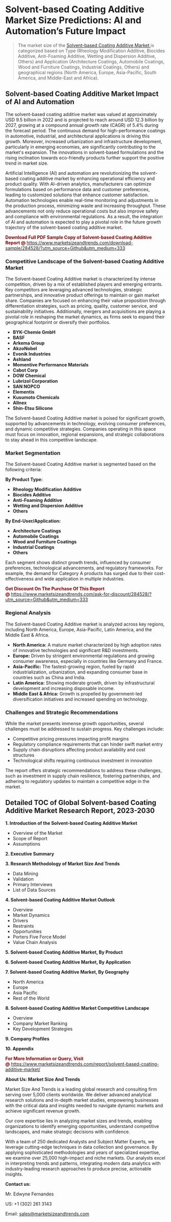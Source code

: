 <h1>Solvent-based Coating Additive Market Size Predictions: AI and Automation’s Future Impact</h1><blockquote><p>The market size of the <a href="https://www.marketsizeandtrends.com/download-sample/284528/?utm_source=Github&amp;utm_medium=333" target="_blank">Solvent-based Coating Additive Market </a>is categorized based on Type (Rheology Modification Additive, Biocides Additive, Anti-Foaming Additive, Wetting and Dispersion Additive, Others) and Application (Architecture Coatings, Automobile Coatings, Wood and Furniture Coatings, Industrial Coatings, Others) and geographical regions (North America, Europe, Asia-Pacific, South America, and Middle-East and Africa).</p></blockquote><p><h2>Solvent-based Coating Additive Market Impact of AI and Automation</h2><p>The solvent-based coating additive market was valued at approximately USD 9.5 billion in 2022 and is projected to reach around USD 12.3 billion by 2027, growing at a compound annual growth rate (CAGR) of 5.4% during the forecast period. The continuous demand for high-performance coatings in automotive, industrial, and architectural applications is driving this growth. Moreover, increased urbanization and infrastructure development, particularly in emerging economies, are significantly contributing to the market's expansion. The innovations in solvent-based formulations and the rising inclination towards eco-friendly products further support the positive trend in market size.</p><p>Artificial Intelligence (AI) and automation are revolutionizing the solvent-based coating additive market by enhancing operational efficiency and product quality. With AI-driven analytics, manufacturers can optimize formulations based on performance data and customer preferences, leading to customized solutions that enhance customer satisfaction. Automation technologies enable real-time monitoring and adjustments in the production process, minimizing waste and increasing throughput. These advancements not only reduce operational costs but also improve safety and compliance with environmental regulations. As a result, the integration of AI and automation is expected to play a pivotal role in the future growth trajectory of the solvent-based coating additive market.</p></p><p><strong><span style="color: #800000;">Download Full PDF Sample Copy of Solvent-based Coating Additive Report @</span>&nbsp;</strong><a href="https://www.marketsizeandtrends.com/download-sample/284528/?utm_source=Github&amp;utm_medium=333">https://www.marketsizeandtrends.com/download-sample/284528/?utm_source=Github&amp;utm_medium=333</a></p><h3>Competitive Landscape of the Solvent-based Coating Additive Market</h3><p>The Solvent-based Coating Additive market is characterized by intense competition, driven by a mix of established players and emerging entrants. Key competitors are leveraging advanced technologies, strategic partnerships, and innovative product offerings to maintain or gain market share. Companies are focused on enhancing their value proposition through differentiation strategies, such as pricing, quality, customer service, and sustainability initiatives. Additionally, mergers and acquisitions are playing a pivotal role in reshaping the market dynamics, as firms seek to expand their geographical footprint or diversify their portfolios.</p><p><strong><p><ul><li>BYK-Chemie GmbH </li><li> BASF </li><li> Arkema Group </li><li> AkzoNobel </li><li> Evonik Industries </li><li> Ashland </li><li> Momentive Performance Materials </li><li> Cabot Corp </li><li> DOW Chemical </li><li> Lubrizol Corporation </li><li> SAN NOPCO </li><li> Elementis </li><li> Kusumoto Chemicals </li><li> Allnex </li><li> Shin-Etsu Silicone</p></li></ul></p></strong></p><p>The Solvent-based Coating Additive market is poised for significant growth, supported by advancements in technology, evolving consumer preferences, and dynamic competitive strategies. Companies operating in this space must focus on innovation, regional expansions, and strategic collaborations to stay ahead in this competitive landscape.</p><h3>Market Segmentation</h3><p>The Solvent-based Coating Additive market is segmented based on the following criteria:</p><p><strong>By Product Type:</strong></p><p><strong><p><ul><li>Rheology Modification Additive </li><li> Biocides Additive </li><li> Anti-Foaming Additive </li><li> Wetting and Dispersion Additive </li><li> Others</p></li></ul></p></strong></p><p><strong>By End-User/Application:</strong></p><p><strong><p><ul><li>Architecture Coatings </li><li> Automobile Coatings </li><li> Wood and Furniture Coatings </li><li> Industrial Coatings </li><li> Others</p></li></ul></p></strong></p><p>Each segment shows distinct growth trends, influenced by consumer preferences, technological advancements, and regulatory frameworks. For example, the demand for Category A products has surged due to their cost-effectiveness and wide application in multiple industries.</p><p><strong><span style="color: #800000;">Get Discount On The Purchase Of This Report @&nbsp;</span></strong><a href="https://www.marketsizeandtrends.com/ask-for-discount/284528/?utm_source=Github&amp;utm_medium=333">https://www.marketsizeandtrends.com/ask-for-discount/284528/?utm_source=Github&amp;utm_medium=333</a></p><h3>Regional Analysis</h3><p>The Solvent-based Coating Additive market is analyzed across key regions, including North America, Europe, Asia-Pacific, Latin America, and the Middle East &amp; Africa.</p><ul><li><strong>North America:</strong> A mature market characterized by high adoption rates of innovative technologies and significant R&amp;D investments.</li><li><strong>Europe:</strong> Driven by stringent environmental regulations and growing consumer awareness, especially in countries like Germany and France.</li><li><strong>Asia-Pacific:</strong> The fastest-growing region, fueled by rapid industrialization, urbanization, and expanding consumer base in countries such as China and India.</li><li><strong>Latin America:</strong> Showing moderate growth, driven by infrastructural development and increasing disposable income.</li><li><strong>Middle East &amp; Africa:</strong> Growth is propelled by government-led diversification initiatives and increased spending on technology.</li></ul><h3>Challenges and Strategic Recommendations</h3><p>While the market presents immense growth opportunities, several challenges must be addressed to sustain progress. Key challenges include:</p><ul><li>Competitive pricing pressures impacting profit margins</li><li>Regulatory compliance requirements that can hinder swift market entry</li><li>Supply chain disruptions affecting product availability and cost structures</li><li>Technological shifts requiring continuous investment in innovation</li></ul><p>The report offers strategic recommendations to address these challenges, such as investment in supply chain resilience, fostering partnerships, and adhering to regulatory updates to maintain a competitive edge in the market.</p><h2>Detailed TOC of Global Solvent-based Coating Additive Market Research Report, 2023-2030</h2><p><strong>1. Introduction of the Solvent-based Coating Additive Market</strong></p><ul><li>Overview of the Market</li><li>Scope of Report</li><li>Assumptions&nbsp;</li></ul><p><strong>2. Executive Summary</strong></p><p><strong>3. Research Methodology of <strong>Market Size And Trends</strong></strong></p><ul><li>Data Mining</li><li>Validation</li><li>Primary Interviews</li><li>List of Data Sources&nbsp;</li></ul><p><strong>4. Solvent-based Coating Additive Market Outlook</strong></p><ul><li>Overview</li><li>Market Dynamics</li><li>Drivers</li><li>Restraints</li><li>Opportunities</li><li>Porters Five Force Model</li><li>Value Chain Analysis&nbsp;</li></ul><p><strong>5. Solvent-based Coating Additive Market, By Product</strong></p><p><strong>6. Solvent-based Coating Additive Market, By Application</strong></p><p><strong>7. Solvent-based Coating Additive Market, By Geography</strong></p><ul><li>North America</li><li>Europe</li><li>Asia Pacific</li><li>Rest of the World&nbsp;</li></ul><p><strong>8. Solvent-based Coating Additive Market Competitive Landscape</strong></p><ul><li>Overview</li><li>Company Market Ranking</li><li>Key Development Strategies&nbsp;</li></ul><p><strong>9. Company Profiles</strong></p><p><strong>10. Appendix</strong></p><p><strong><span style="color: #800000;">For More Information or Query, Visit @&nbsp;</span></strong><a href="https://www.marketsizeandtrends.com/report/solvent-based-coating-additive-market/">https://www.marketsizeandtrends.com/report/solvent-based-coating-additive-market/</a></p><p></p><p><strong>About Us:&nbsp;Market Size And Trends</strong></p><p>Market Size And Trends&nbsp;is a leading global research and consulting firm serving over 5,000 clients worldwide. We deliver advanced analytical research solutions and in-depth market studies, empowering businesses with the critical data and insights needed to navigate dynamic markets and achieve significant revenue growth.</p><p>Our core expertise lies in analyzing market sizes and trends, enabling organizations to identify emerging opportunities, understand competitive landscapes, and make strategic decisions with confidence.</p><p>With a team of 250 dedicated Analysts and Subject Matter Experts, we leverage cutting-edge techniques in data collection and governance. By applying sophisticated methodologies and years of specialized expertise, we examine over 25,000 high-impact and niche markets. Our analysts excel in interpreting trends and patterns, integrating modern data analytics with industry-leading research approaches to produce precise, actionable insights.</p><p><strong>Contact us:</strong></p><p>Mr. Edwyne Fernandes</p><p>US: +1 (302) 261 3143</p><p>Email: <a href="mailto:sales@marketsizeandtrends.com">sales@marketsizeandtrends.com</a>&nbsp;</p>
